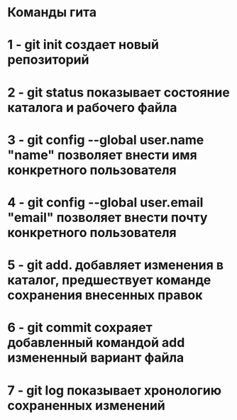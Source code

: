 # Команды гита

# 1 - git init создает новый репозиторий
# 2 - git status показывает состояние каталога и рабочего файла
# 3 - git config --global user.name "name" позволяет внести имя конкретного пользователя
# 4 - git config --global user.email "email" позволяет внести почту конкретного пользователя
# 5 - git add. добавляет изменения в каталог, предшествует команде сохранения внесенных правок
# 6 - git commit сохраяет добавленный командой add измененный вариант файла
# 7 - git log показывает хронологию сохраненных изменений
